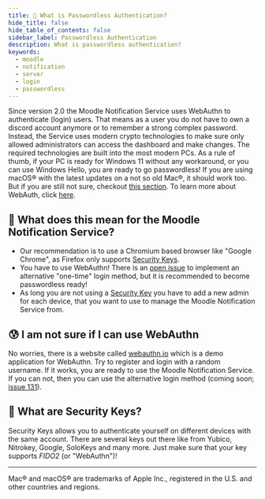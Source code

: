 ```yaml
---
title: 🔑 What is Passwordless Authentication?
hide_title: false
hide_table_of_contents: false
sidebar_label: Passwordless Authentication
description: What is passwordless authentication?
keywords:
  - moodle
  - notification
  - server
  - login
  - passwordless
---
```


Since version 2.0 the Moodle Notification Service uses WebAuthn to authenticate (login) users. That means as a user you do not have to own a discord account anymore or to remember a strong complex password. Instead, the Service uses modern crypto technologies to make sure only allowed administrators can access the dashboard and make changes. The required technologies are built into the most modern PCs. As a rule of thumb, if your PC is ready for Windows 11 without any workaround, or you can use Windows Hello, you are ready to go passwordless! If you are using macOS® with the latest updates on a not so old Mac®, it should work too. But if you are still not sure, checkout [this section](#-i-am-not-sure-if-i-can-use-webauthn). To learn more about WebAuth, click [here](https://webauthn.guide/).

## 🚪 What does this mean for the Moodle Notification Service?

* Our recommendation is to use a Chromium based browser like "Google Chrome", as Firefox only supports [Security Keys](#what-are-security-keys).
* You have to use WebAuthn! There is an [open issue](https://github.com/tjarbo/discord-moodle-bot/issues/131) to implement an alternative "one-time" login method, but it is recommended to become passwordless ready!
* As long you are not using a [Security Key](#what-are-security-keys) you have to add a new admin for each device, that you want to use to manage the Moodle Notification Service from.

## 😰 I am not sure if I can use WebAuthn

No worries, there is a website called [webauthn.io](https://webauthn.io/) which is a demo application for WebAuthn. Try to register and login with a random username. If it works, you are ready to use the Moodle Notification Service. If you can not, then you can use the alternative login method (coming soon; [issue 131](https://github.com/tjarbo/discord-moodle-bot/issues/131)).

## 🔑 What are Security Keys?

Security Keys allows you to authenticate yourself on different devices with the same account. There are several keys out there like from Yubico, Nitrokey, Google, SoloKeys and many more. Just make sure that your key supports *FIDO2* (or "WebAuthn")!

---
Mac® and macOS® are trademarks of Apple Inc., registered in the U.S. and other countries and regions.